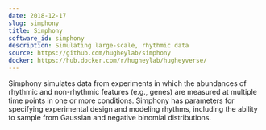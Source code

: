 ```yaml
---
date: 2018-12-17
slug: simphony
title: Simphony
software_id: simphony
description: Simulating large-scale, rhythmic data
source: https://github.com/hugheylab/simphony
docker: https://hub.docker.com/r/hugheylab/hugheyverse/
---
```


Simphony simulates data from experiments in which the abundances of rhythmic and non-rhythmic features (e.g., genes) are measured at multiple time points in one or more conditions. Simphony has parameters for specifying experimental design and modeling rhythms, including the ability to sample from Gaussian and negative binomial distributions.
